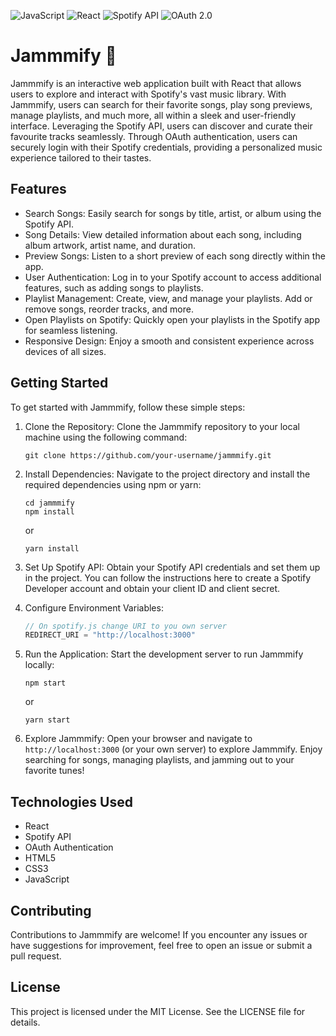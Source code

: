  ![JavaScript](https://img.shields.io/badge/-JavaScript-F7DF1E?logo=javascript&logoColor=black) ![React](https://img.shields.io/badge/-React-blue?logo=react&logoColor=white) ![Spotify API](https://img.shields.io/badge/-Spotify%20API-1ED760?logo=spotify&logoColor=white) ![OAuth 2.0](https://img.shields.io/badge/-OAuth%202.0-2CA5E0?logo=oauth&logoColor=white)

Jammmify 🎵
===========

Jammmify is an interactive web application built with React that allows users to explore and interact with Spotify's vast music library. With Jammmify, users can search for their favorite songs, play song previews, manage playlists, and much more, all within a sleek and user-friendly interface.  Leveraging the Spotify API, users can discover and curate their favourite tracks seamlessly. Through OAuth authentication, users can securely login with their Spotify credentials, providing a personalized music experience tailored to their tastes.

Features
--------

-   Search Songs: Easily search for songs by title, artist, or album using the Spotify API.
-   Song Details: View detailed information about each song, including album artwork, artist name, and duration.
-   Preview Songs: Listen to a short preview of each song directly within the app.
-   User Authentication: Log in to your Spotify account to access additional features, such as adding songs to playlists.
-   Playlist Management: Create, view, and manage your playlists. Add or remove songs, reorder tracks, and more.
-   Open Playlists on Spotify: Quickly open your playlists in the Spotify app for seamless listening.
-   Responsive Design: Enjoy a smooth and consistent experience across devices of all sizes.

Getting Started
---------------

To get started with Jammmify, follow these simple steps:

1.  Clone the Repository: Clone the Jammmify repository to your local machine using the following command:

    ```console
    git clone https://github.com/your-username/jammmify.git
    ```
2.  Install Dependencies: Navigate to the project directory and install the required dependencies using npm or yarn:

    ```console
    cd jammmify
    npm install
    ```
    or
    ```console
    yarn install
    ```
3.  Set Up Spotify API: Obtain your Spotify API credentials and set them up in the project. You can follow the instructions here to create a Spotify Developer account and obtain your client ID and client secret.

4.  Configure Environment Variables:

    ```javascript
    // On spotify.js change URI to you own server
    REDIRECT_URI = "http://localhost:3000"
    ```
5.  Run the Application: Start the development server to run Jammmify locally:

    ```console
    npm start
    ```
    or

    ```console
    yarn start
    ```
6.  Explore Jammmify: Open your browser and navigate to `http://localhost:3000` (or your own server) to explore Jammmify. Enjoy searching for songs, managing playlists, and jamming out to your favorite tunes!

Technologies Used
-----------------

-   React
-   Spotify API
-   OAuth Authentication
-   HTML5
-   CSS3
-   JavaScript

Contributing
------------

Contributions to Jammmify are welcome! If you encounter any issues or have suggestions for improvement, feel free to open an issue or submit a pull request.

License
-------

This project is licensed under the MIT License. See the LICENSE file for details.
